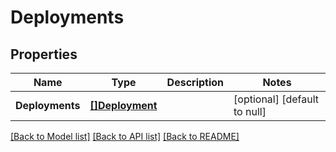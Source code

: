 # Deployments

## Properties
Name | Type | Description | Notes
------------ | ------------- | ------------- | -------------
**Deployments** | [**[]Deployment**](Deployment.md) |  | [optional] [default to null]

[[Back to Model list]](../README.md#documentation-for-models) [[Back to API list]](../README.md#documentation-for-api-endpoints) [[Back to README]](../README.md)

